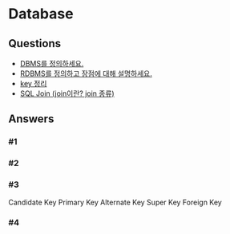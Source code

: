 # Database

## Questions  
* [ DBMS를 정의하세요.](#1)  
* [RDBMS를 정의하고 장점에 대해 설명하세요.](#2)  
* [key 정리](#3)  
* [SQL Join (join이란? join 종류)](#4)


## Answers  
### #1


### #2


### #3
Candidate Key
Primary Key
Alternate Key
Super Key
Foreign Key

### #4
